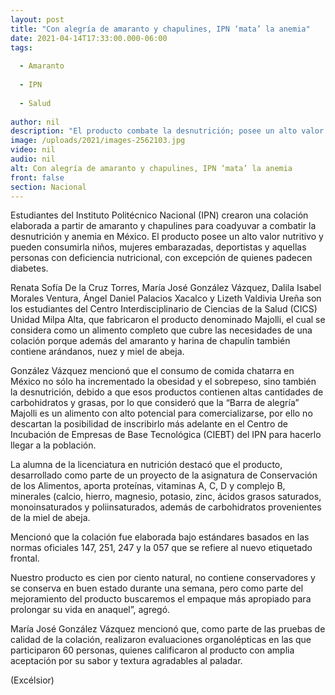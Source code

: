 ```yaml
---
layout: post
title: "Con alegría de amaranto y chapulines, IPN ‘mata’ la anemia"
date: 2021-04-14T17:33:00.000-06:00
tags:
  
  - Amaranto
  
  - IPN
  
  - Salud
  
author: nil
description: "El producto combate la desnutrición; posee un alto valor nutritivo y pueden consumirla niños, mujeres embarazadas, deportistas y diabéticos"
image: /uploads/2021/images-2562103.jpg
video: nil
audio: nil
alt: Con alegría de amaranto y chapulines, IPN ‘mata’ la anemia
front: false
section: Nacional
---
```


Estudiantes del Instituto Politécnico Nacional (IPN) crearon una colación elaborada a partir de amaranto y chapulines para coadyuvar a combatir la desnutrición y anemia en México. El producto posee un alto valor nutritivo y pueden consumirla niños, mujeres embarazadas, deportistas y aquellas personas con deficiencia nutricional, con excepción de quienes padecen diabetes.

Renata Sofía De la Cruz Torres, María José González Vázquez, Dalila Isabel Morales Ventura, Ángel Daniel Palacios Xacalco y Lizeth Valdivia Ureña son los estudiantes del Centro Interdisciplinario de Ciencias de la Salud (CICS) Unidad Milpa Alta, que fabricaron el producto denominado Majolli, el cual se considera como un alimento completo que cubre las necesidades de una colación porque además del amaranto y harina de chapulín también contiene arándanos, nuez y miel de abeja.

González Vázquez mencionó que el consumo de comida chatarra en México no sólo ha incrementado la obesidad y el sobrepeso, sino también la desnutrición, debido a que esos productos contienen altas cantidades de carbohidratos y grasas, por lo que consideró que la “Barra de alegría” Majolli es un alimento con alto potencial para comercializarse, por ello no descartan la posibilidad de inscribirlo más adelante en el Centro de Incubación de Empresas de Base Tecnológica (CIEBT) del IPN para hacerlo llegar a la población.

La alumna de la licenciatura en nutrición destacó que el producto, desarrollado como parte de un proyecto de la asignatura de Conservación de los Alimentos, aporta proteínas, vitaminas A, C, D y complejo B, minerales (calcio, hierro, magnesio, potasio, zinc, ácidos grasos saturados, monoinsaturados y poliinsaturados, además de carbohidratos provenientes de la miel de abeja.

Mencionó que la colación fue elaborada bajo estándares basados en las normas oficiales 147, 251, 247 y la 057 que se refiere al nuevo etiquetado frontal.

Nuestro producto es cien por ciento natural, no contiene conservadores y se conserva en buen estado durante una semana, pero como parte del mejoramiento del producto buscaremos el empaque más apropiado para prolongar su vida en anaquel”, agregó.

María José González Vázquez mencionó que, como parte de las pruebas de calidad de la colación, realizaron evaluaciones organolépticas en las que participaron 60 personas, quienes calificaron al producto con amplia aceptación por su sabor y textura agradables al paladar.

(Excélsior)